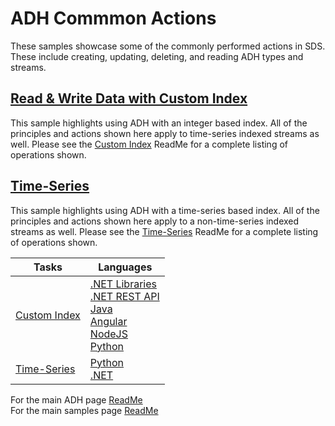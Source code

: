 # ADH Commmon Actions

These samples showcase some of the commonly performed actions in SDS. These include creating, updating, deleting, and reading ADH types and streams.

## [Read & Write Data with Custom Index](https://github.com/osisoft/OSI-Samples-OCS/blob/main/docs/SDS_WAVEFORM.md)

This sample highlights using ADH with an integer based index. All of the principles and actions shown here apply to time-series indexed streams as well. Please see the [Custom Index](https://github.com/osisoft/OSI-Samples-OCS/blob/main/docs/SDS_WAVEFORM.md) ReadMe for a complete listing of operations shown.

## [Time-Series](https://github.com/osisoft/OSI-Samples-OCS/blob/main/docs/SDS_TIME_SERIES.md)

This sample highlights using ADH with a time-series based index. All of the principles and actions shown here apply to a non-time-series indexed streams as well. Please see the [Time-Series](https://github.com/osisoft/OSI-Samples-OCS/blob/main/docs/SDS_TIME_SERIES.md) ReadMe for a complete listing of operations shown.

| Tasks  | Languages  | 
| --- | --- |
| [Custom Index](https://github.com/osisoft/OSI-Samples-OCS/blob/main/docs/SDS_WAVEFORM.md)       | [.NET Libraries](https://github.com/osisoft/sample-adh-waveform_libraries-dotnet) </br> [.NET REST API](https://github.com/osisoft/sample-adh-waveform_rest_api-dotnet) </br> [Java](https://github.com/osisoft/sample-adh-waveform-java) </br> [Angular](https://github.com/osisoft/sample-adh-waveform-angular) </br> [NodeJS](https://github.com/osisoft/sample-adh-waveform-nodejs) </br>[Python](https://github.com/osisoft/sample-adh-waveform-python) | 
| [Time-Series](https://github.com/osisoft/OSI-Samples-OCS/blob/main/docs/SDS_TIME_SERIES.md) | [Python](https://github.com/osisoft/sample-adh-time_series-python) </br> [.NET](https://github.com/osisoft/sample-adh-time_series-dotnet)  |

For the main ADH page [ReadMe](https://github.com/osisoft/OSI-Samples-OCS)  
For the main samples page [ReadMe](https://github.com/osisoft/OSI-Samples)
